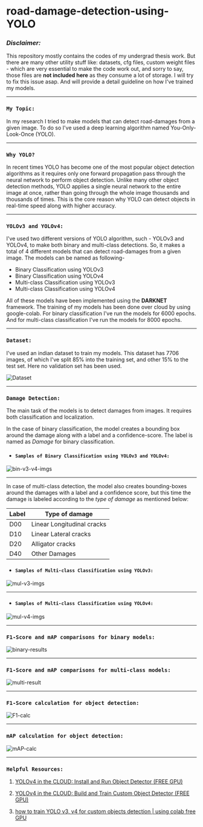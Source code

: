 # road-damage-detection-using-YOLO



### _**Disclaimer:**_ 
This repository mostly contains the codes of my undergrad thesis work. But there are many other utility stuff like: datasets, cfg files, custom weight files - which are very essential to make the code work out, and sorry to say, those files are __not included here__ as they consume a lot of storage. I will try to fix this issue asap. And will provide a detail guideline on how I've trained my models.


    

---



### `My Topic:` 
In my research I tried to make models that can detect road-damages from a given image. To do so I've used a deep learning algorithm named You-Only-Look-Once (YOLO). 

---

### `Why YOLO? ` 
In recent times YOLO has become one of the most popular object detection algorithms as it requires only one forward propagation pass through the neural network to perform object detection. Unlike many other object detection methods, YOLO applies a single neural network to the entire image at once, rather than going through the whole image thousands and thousands of times. This is the core reason why YOLO can detect objects in real-time speed along with higher accuracy.

---

### `YOLOv3 and YOLOv4:` 
I've used two different versions of YOLO algorithm, such - YOLOv3 and YOLOv4, to make both binary and multi-class detections. So, it makes a total of 4 different models that can detect road-damages from a given image. The models can be named as following-

- Binary Classification using YOLOv3
- Binary Classification using YOLOv4
- Multi-class Classification using YOLOv3
- Multi-class Classification using YOLOv4


All of these models have been implemented using the __DARKNET__ framework. The training of my models has been done over cloud by using google-colab. For binary classification I've run the models for 6000 epochs. And for multi-class classification I've run the models for 8000 epochs.

---

### `Dataset:` 
I've used an indian dataset to train my models. This dataset has 7706 images, of which I've split 85% into the training set, and other 15% to the test set. Here no validation set has been used.


![Dataset](./screenshots/1.dataset.png)

---

### `Damage Detection:`
The main task of the models is to detect damages from images. It requires both classification and localization. 

In the case of binary classification, the model creates a bounding box around the damage along with a label and a confidence-score. The label is named as _Damage_ for binary classification.


- #### `Samples of Binary Classification using YOLOv3 and YOLOv4:` 


![bin-v3-v4-imgs](./screenshots/2.bin-v3-v4-imgs.png)

---

In case of multi-class detection, the model also creates bounding-boxes around the damages with a label and a confidence score, but this time the damage is labeled according to the _type of damage_ as mentioned below:

| Label       | Type of damage  |
| ----------- | ----------- |
| D00         | Linear Longitudinal cracks       |
| D10         | Linear Lateral cracks        |
| D20         | Alligator cracks        |
| D40         | Other Damages         |


- #### `Samples of Multi-class Classification using YOLOv3:` 
![mul-v3-imgs](./screenshots/3.mul-v3-imgs.png)

---

- #### `Samples of Multi-class Classification using YOLOv4:` 
![mul-v4-imgs](./screenshots/4.mul-v4-imgs.png)

---











### `F1-Score and mAP comparisons for binary models:`
![binary-results](./screenshots/5.binary-results.png)

---


### `F1-Score and mAP comparisons for multi-class models:`
![multi-result](./screenshots/6.multi-result.png)

---

### `F1-Score calculation for object detection:`
![F1-calc](./screenshots/7.F1-calc.png)

---

### `mAP calculation for object detection:`
![mAP-calc](./screenshots/8.mAP-calc.png)

---

### `Helpful Resources:`

1.   [YOLOv4 in the CLOUD: Install and Run Object Detector (FREE GPU)](https://www.youtube.com/watch?v=mKAEGSxwOAY)

2.   [YOLOv4 in the CLOUD: Build and Train Custom Object Detector (FREE GPU)](https://www.youtube.com/watch?v=mmj3nxGT2YQ&ab_channel=TheAIGuy)

3.   [how to train YOLO v3, v4 for custom objects detection | using colab free GPU](https://www.youtube.com/watch?v=hTCmL3S4Obw)
